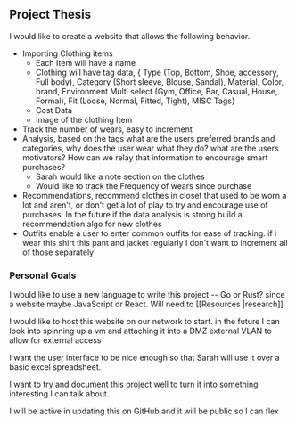 ## Project Thesis
I would like to create a website that allows the following behavior.
- Importing Clothing items
	- Each Item will have a name
	- Clothing will have tag data, { Type (Top, Bottom, Shoe, accessory, Full body), Category (Short sleeve, Blouse, Sandal), Material, Color, brand, Environment Multi select (Gym, Office, Bar, Casual, House, Formal), Fit (Loose, Normal, Fitted, Tight), MISC Tags}
	- Cost Data
	- Image of the clothing Item
- Track the number of wears, easy to increment
- Analysis, based on the tags what are the users preferred brands and categories, why does the user wear what they do? what are the users motivators? How can we relay that information to encourage smart purchases?
	- Sarah would like a note section on the clothes
	- Would like to track the Frequency of wears since purchase
- Recommendations, recommend clothes in closet that used to be worn a lot and aren't, or don't get a lot of play to try and encourage use of purchases. In the future if the data analysis is strong build a recommendation algo for new clothes
- Outfits enable a user to enter common outfits for ease of tracking. if i wear this shirt this pant and jacket regularly I don't want to increment all of those separately


### Personal Goals
I would like to use a new language to write this project -- Go or Rust? since a website maybe JavaScript or React. Will need to [[Resources |research]].

I would like to host this website on our network to start. in the future I can look into spinning up a vm and attaching it into a DMZ external VLAN to allow for external access 

I want the user interface to be nice enough so that Sarah will use it over a basic excel spreadsheet.

I want to try and document this project well to turn it into something interesting I can talk about.

I will be active in updating this on GitHub and it will be public so I can flex


